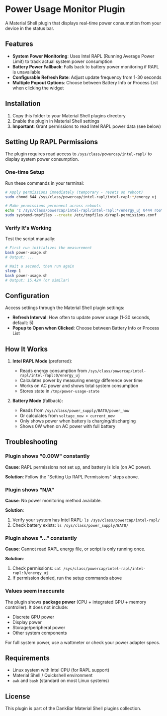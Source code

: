 # Power Usage Monitor Plugin

A Material Shell plugin that displays real-time power consumption from your device in the status bar.

## Features

- **System Power Monitoring**: Uses Intel RAPL (Running Average Power Limit) to track actual system power consumption
- **Battery Power Fallback**: Falls back to battery power monitoring if RAPL is unavailable
- **Configurable Refresh Rate**: Adjust update frequency from 1-30 seconds
- **Multiple Popout Options**: Choose between Battery Info or Process List when clicking the widget

## Installation

1. Copy this folder to your Material Shell plugins directory
2. Enable the plugin in Material Shell settings
3. **Important**: Grant permissions to read Intel RAPL power data (see below)

## Setting Up RAPL Permissions

The plugin requires read access to `/sys/class/powercap/intel-rapl/` to display system power consumption.

### One-time Setup

Run these commands in your terminal:

```bash
# Apply permissions immediately (temporary - resets on reboot)
sudo chmod 644 /sys/class/powercap/intel-rapl/intel-rapl:*/energy_uj

# Make permissions permanent across reboots
echo 'z /sys/class/powercap/intel-rapl/intel-rapl:*/energy_uj 0444 root root -' | sudo tee /etc/tmpfiles.d/rapl-permissions.conf
sudo systemd-tmpfiles --create /etc/tmpfiles.d/rapl-permissions.conf
```

### Verify It's Working

Test the script manually:

```bash
# First run initializes the measurement
bash power-usage.sh
# Output: ...

# Wait a second, then run again
sleep 1
bash power-usage.sh
# Output: 15.42W (or similar)
```

## Configuration

Access settings through the Material Shell plugin settings:

- **Refresh Interval**: How often to update power usage (1-30 seconds, default: 5)
- **Popup to Open when Clicked**: Choose between Battery Info or Process List

## How It Works

1. **Intel RAPL Mode** (preferred):
   - Reads energy consumption from `/sys/class/powercap/intel-rapl/intel-rapl:0/energy_uj`
   - Calculates power by measuring energy difference over time
   - Works on AC power and shows total system consumption
   - Stores state in `/tmp/power-usage-state`

2. **Battery Mode** (fallback):
   - Reads from `/sys/class/power_supply/BAT0/power_now`
   - Or calculates from `voltage_now × current_now`
   - Only shows power when battery is charging/discharging
   - Shows 0W when on AC power with full battery

## Troubleshooting

### Plugin shows "0.00W" constantly

**Cause**: RAPL permissions not set up, and battery is idle (on AC power).

**Solution**: Follow the "Setting Up RAPL Permissions" steps above.

### Plugin shows "N/A"

**Cause**: No power monitoring method available.

**Solution**:
1. Verify your system has Intel RAPL: `ls /sys/class/powercap/intel-rapl/`
2. Check battery exists: `ls /sys/class/power_supply/BAT0/`

### Plugin shows "..." constantly

**Cause**: Cannot read RAPL energy file, or script is only running once.

**Solution**:
1. Check permissions: `cat /sys/class/powercap/intel-rapl/intel-rapl:0/energy_uj`
2. If permission denied, run the setup commands above

### Values seem inaccurate

The plugin shows **package power** (CPU + integrated GPU + memory controller). It does not include:
- Discrete GPU power
- Display power
- Storage/peripheral power
- Other system components

For full system power, use a wattmeter or check your power adapter specs.

## Requirements

- Linux system with Intel CPU (for RAPL support)
- Material Shell / Quickshell environment
- `awk` and `bash` (standard on most Linux systems)

## License

This plugin is part of the DankBar Material Shell plugins collection.
